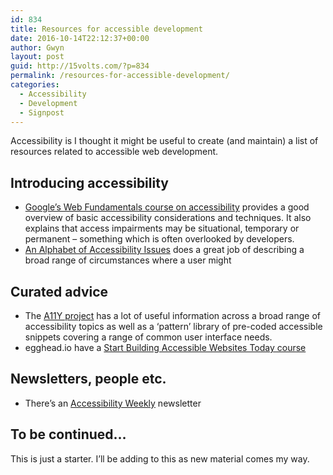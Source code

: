 ```yaml
---
id: 834
title: Resources for accessible development
date: 2016-10-14T22:12:37+00:00
author: Gwyn
layout: post
guid: http://15volts.com/?p=834
permalink: /resources-for-accessible-development/
categories:
  - Accessibility
  - Development
  - Signpost
---
```

Accessibility is I thought it might be useful to create (and maintain) a list of resources related to accessible web development.

## Introducing accessibility

  * [Google&#8217;s Web Fundamentals course on accessibility](https://developers.google.com/web/fundamentals/accessibility/) provides a good overview of basic accessibility considerations and techniques. It also explains that access impairments may be situational, temporary or permanent &#8211; something which is often overlooked by developers.
  * [An Alphabet of Accessibility Issues](https://the-pastry-box-project.net/anne-gibson/2014-july-31) does a great job of describing a broad range of circumstances where a user might

## Curated advice

  * The [A11Y project](http://a11yproject.com/) has a lot of useful information across a broad range of accessibility topics as well as a &#8216;pattern&#8217; library of pre-coded accessible snippets covering a range of common user interface needs.
  * egghead.io have a [Start Building Accessible Websites Today course](https://egghead.io/courses/start-building-accessible-web-applications-today)

## Newsletters, people etc.

  * There&#8217;s an [Accessibility Weekly](http://a11yweekly.com/) newsletter

## To be continued&#8230;

This is just a starter. I&#8217;ll be adding to this as new material comes my way.